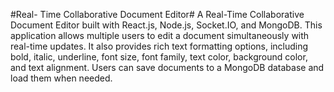 #Real- Time Collaborative Document Editor#
A Real-Time Collaborative Document Editor built with React.js, Node.js, Socket.IO, and MongoDB. This application allows multiple users to edit a document simultaneously with real-time updates. It also provides rich text formatting options, including bold, italic, underline, font size, font family, text color, background color, and text alignment. Users can save documents to a MongoDB database and load them when needed.


